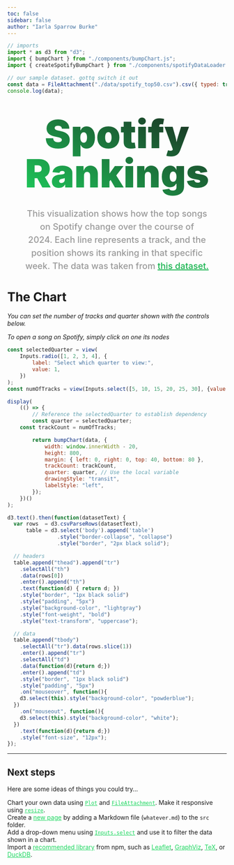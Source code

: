 ```yaml
---
toc: false
sidebar: false
author: "Iarla Sparrow Burke"
---
```


```js
// imports
import * as d3 from "d3";
import { bumpChart } from "./components/bumpChart.js";
import { createSpotifyBumpChart } from "./components/spotifyDataLoader.js";

// our sample dataset. gottq switch it out
const data = FileAttachment("./data/spotify_top50.csv").csv({ typed: true });
console.log(data);
```

<div class="hero">
  <h1>Spotify Rankings</h1>
  <h2>This visualization shows how the top songs on Spotify change over the course of 2024. Each line represents a track, and the position shows its ranking in that specific week. The data was taken from <a style="color: #18B44F;" href="https://www.kaggle.com/datasets/federicocester97/spotify-global-chart-2024">this dataset.</a></h2>
</div>

# The Chart

*You can set the number of tracks and quarter shown with the controls below.*

*To open a song on Spotify, simply click on one its nodes*

```js
const selectedQuarter = view(
	Inputs.radio([1, 2, 3, 4], {
		label: "Select which quarter to view:",
		value: 1,
	})
);
const numOfTracks = view(Inputs.select([5, 10, 15, 20, 25, 30], {value: 15, label: "Number of tracks to show: "}));
```

```js
display(
	(() => {
		// Reference the selectedQuarter to establish dependency
		const quarter = selectedQuarter;
    const trackCount = numOfTracks;

		return bumpChart(data, {
			width: window.innerWidth - 20,
			height: 800,
			margin: { left: 0, right: 0, top: 40, bottom: 80 },
			trackCount: trackCount,
			quarter: quarter, // Use the local variable
			drawingStyle: "transit",
			labelStyle: "left",
		});
	})()
);

d3.text().then(function(datasetText) {
  var rows  = d3.csvParseRows(datasetText),
      table = d3.select('body').append('table')
                .style("border-collapse", "collapse")
                .style("border", "2px black solid");

  // headers
  table.append("thead").append("tr")
    .selectAll("th")
    .data(rows[0])
    .enter().append("th")
    .text(function(d) { return d; })
    .style("border", "1px black solid")
    .style("padding", "5px")
    .style("background-color", "lightgray")
    .style("font-weight", "bold")
    .style("text-transform", "uppercase");

  // data
  table.append("tbody")
    .selectAll("tr").data(rows.slice(1))
    .enter().append("tr")
    .selectAll("td")
    .data(function(d){return d;})
    .enter().append("td")
    .style("border", "1px black solid")
    .style("padding", "5px")
    .on("mouseover", function(){
    d3.select(this).style("background-color", "powderblue");
  })
    .on("mouseout", function(){
    d3.select(this).style("background-color", "white");
  })
    .text(function(d){return d;})
    .style("font-size", "12px");
});
```

---

## Next steps

Here are some ideas of things you could try…

<div class="grid grid-cols-4">
  <div class="card">
    Chart your own data using <a href="https://observablehq.com/framework/lib/plot"><code>Plot</code></a> and <a href="https://observablehq.com/framework/files"><code>FileAttachment</code></a>. Make it responsive using <a href="https://observablehq.com/framework/javascript#resize(render)"><code>resize</code></a>.
  </div>
  <div class="card">
    Create a <a href="https://observablehq.com/framework/project-structure">new page</a> by adding a Markdown file (<code>whatever.md</code>) to the <code>src</code> folder.
  </div>
  <div class="card">
    Add a drop-down menu using <a href="https://observablehq.com/framework/inputs/select"><code>Inputs.select</code></a> and use it to filter the data shown in a chart.
  </div>
  <div class="card">
    Import a <a href="https://observablehq.com/framework/imports">recommended library</a> from npm, such as <a href="https://observablehq.com/framework/lib/leaflet">Leaflet</a>, <a href="https://observablehq.com/framework/lib/dot">GraphViz</a>, <a href="https://observablehq.com/framework/lib/tex">TeX</a>, or <a href="https://observablehq.com/framework/lib/duckdb">DuckDB</a>.
  </div>
</div>

<style>

* {
  --accent: #2D856B;
}

.hero {
  display: flex;
  flex-direction: column;
  align-items: center;
  font-family: var(--sans-serif);
  margin: 0 0 2rem;
  text-wrap: balance;
  text-align: center;
}

.hero h1 {
  margin: 1rem 0;
  padding: 1rem 0;
  max-width: none;
  font-size: 14vw;
  font-weight: 900;
  line-height: 1;
  background: linear-gradient(30deg, #1ED760, currentColor);
  -webkit-background-clip: text;
  -webkit-text-fill-color: transparent;
  background-clip: text;
}

.hero h2 {
  margin: 0;
  max-width: 34em;
  font-size: 20px;
  font-style: initial;
  font-weight: 500;
  line-height: 1.5;
  color: #999;
}

a {
  color: #1ED760;
}

@media (min-width: 640px) {
  .hero h1 {
    font-size: 90px;
  }
}

</style>
